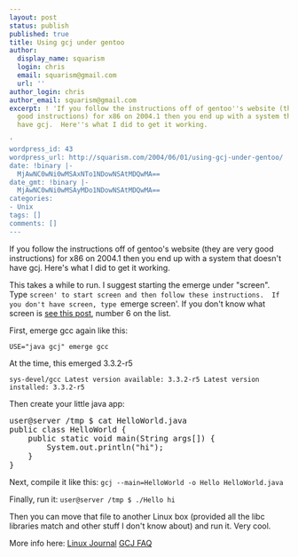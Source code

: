 ```yaml
---
layout: post
status: publish
published: true
title: Using gcj under gentoo
author:
  display_name: squarism
  login: chris
  email: squarism@gmail.com
  url: ''
author_login: chris
author_email: squarism@gmail.com
excerpt: ! 'If you follow the instructions off of gentoo''s website (they are very
  good instructions) for x86 on 2004.1 then you end up with a system that doesn''t
  have gcj.  Here''s what I did to get it working.

'
wordpress_id: 43
wordpress_url: http://squarism.com/2004/06/01/using-gcj-under-gentoo/
date: !binary |-
  MjAwNC0wNi0wMSAxNTo1NDowNSAtMDQwMA==
date_gmt: !binary |-
  MjAwNC0wNi0wMSAyMDo1NDowNSAtMDQwMA==
categories:
- Unix
tags: []
comments: []
---
```

If you follow the instructions off of gentoo's website (they are very good instructions) for x86 on 2004.1 then you end up with a system that doesn't have gcj.  Here's what I did to get it working.

<!-- more -->

This takes a while to run.  I suggest starting the emerge under "screen".  Type `screen' to start screen and then follow these instructions.  If you don't have screen, type `emerge screen'.  If you don't know what screen is [see this post](http://squarism.com/archives/cat_unix.html#000014), number 6 on the list.

First, emerge gcc again like this:

`
USE="java gcj" emerge gcc
`

At the time, this emerged 3.3.2-r5

`
sys-devel/gcc
      Latest version available: 3.3.2-r5
      Latest version installed: 3.3.2-r5
`

Then create your little java app:

<pre>
user@server /tmp $ cat HelloWorld.java
public class HelloWorld {
    public static void main(String args[]) {
        System.out.println("hi");
    }
}
</pre>

Next, compile it like this:
`
gcj --main=HelloWorld -o Hello HelloWorld.java
`

Finally, run it:
`
user@server /tmp $ ./Hello
hi
`

Then you can move that file to another Linux box (provided all the libc libraries match and other stuff I don't know about) and run it.  Very cool.

More info here:
[Linux Journal](http://www.linuxjournal.com/article.php?sid=4860)
[GCJ FAQ](http://gcc.gnu.org/java/faq.html)